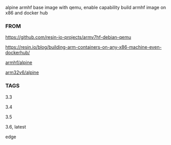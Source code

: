 alpine armhf base image with qemu, enable capability build armhf image on x86 and docker hub

### FROM

https://github.com/resin-io-projects/armv7hf-debian-qemu

https://resin.io/blog/building-arm-containers-on-any-x86-machine-even-dockerhub/

[armhf/alpine](https://hub.docker.com/r/armhf/alpine)

[arm32v6/alpine](https://hub.docker.com/r/arm32v6/alpine/)

### TAGS

3.3

3.4

3.5

3.6, latest

edge
